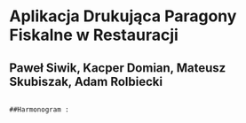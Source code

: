 # Aplikacja Drukująca Paragony Fiskalne w Restauracji
## Paweł Siwik, Kacper Domian, Mateusz Skubiszak, Adam Rolbiecki
                                                                              ##Harmonogram :


